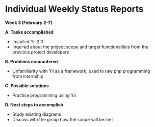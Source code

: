# Individual Weekly Status Reports #

**Week 3 (February 2-7)**

**A. Tasks accomplished** <br>
<ul><li>Installed Yii 2.0<br>
</li><li>Inquired about the project scope and target functionalities from the previous project developers</li></ul>

<b>B. Problems encountered</b> <br>
<ul><li>Unfamiliarity with Yii as a framework, used to raw php programming from internship</li></ul>

<b>C. Possible solutions</b> <br>
<ul><li>Practice programming using Yii</li></ul>

<b>D. Next steps to accomplish</b> <br>
<ul><li>Study existing diagrams<br>
</li><li>Discuss with the group how the scope will be met